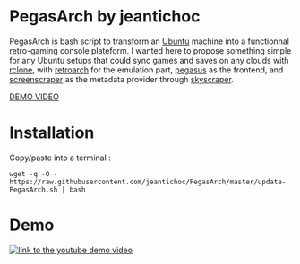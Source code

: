 # PegasArch by jeantichoc
PegasArch is bash script to transform an [Ubuntu](https://ubuntu.com) machine into a functionnal retro-gaming console plateform. I wanted here to propose something simple for any Ubuntu setups that could sync games and saves on any clouds with [rclone](https://rclone.org), with [retroarch](https://www.retroarch.com) for the emulation part, [pegasus](https://pegasus-frontend.org) as the frontend, and [screenscraper](https://www.screenscraper.fr) as the metadata provider through [skyscraper](https://github.com/muldjord/skyscraper).

[DEMO VIDEO](https://youtu.be/X8Ckv3m9De4)

# Installation

Copy/paste into a terminal :
```
wget -q -O - https://raw.githubusercontent.com/jeantichoc/PegasArch/master/update-PegasArch.sh | bash
```

# Demo

[![link to the youtube demo video](http://img.youtube.com/vi/X8Ckv3m9De4/0.jpg)](http://www.youtube.com/watch?v=X8Ckv3m9De4 "Video Title")

